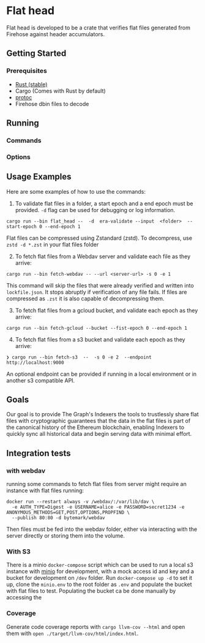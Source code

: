 # Flat head

Flat head is developed to be a crate that verifies flat files generated from Firehose against header accumulators.


## Getting Started

### Prerequisites
- [Rust (stable)](https://www.rust-lang.org/tools/install)
- Cargo (Comes with Rust by default)
- [protoc](https://grpc.io/docs/protoc-installation/)
- Firehose dbin files to decode

## Running

### Commands


### Options


## Usage Examples

Here are some examples of how to use the commands:

1.  To validate flat files in a folder, a start epoch and a end epoch must be provided. `-d` flag can be used for debugging or log information.

```
cargo run --bin flat_head --  -d  era-validate --input  <folder>  --start-epoch 0 --end-epoch 1
```

Flat files can be compressed using Zstandard (zstd). To decompress, use `zstd -d *.zst` in your flat files folder

2. To fetch flat files from a Webdav server and validate each file as they arrive:

```
cargo run --bin fetch-webdav -- --url <server-url> -s 0 -e 1
```

This command will skip the files that were already verified and written into `lockfile.json`.
It stops abruptly if verification of any file fails. If files are compressed as `.zst` it is also capable
of decompressing them.

3. To fetch flat files from a gcloud bucket, and validate each epoch as they arrive:

```
cargo run --bin fetch-gcloud --bucket --fist-epoch 0 --end-epoch 1
```

4. To fetch flat files from a s3 bucket and validate each epoch as they arrive:

```
❯ cargo run --bin fetch-s3  --  -s 0 -e 2  --endpoint http://localhost:9000
```

An optional endpoint can be provided if running in a local environment or in another s3 compatible API.



## Goals

Our goal is to provide The Graph's Indexers the tools to trustlessly share flat files with cryptographic guarantees 
that the data in the flat files is part of the canonical history of the Ethereum blockchain, 
enabling Indexers to quickly sync all historical data and begin serving data with minimal effort.


## Integration tests

### with webdav

running some commands to fetch flat files from server might require an instance with flat files running:

```
docker run --restart always -v /webdav/:/var/lib/dav \
  -e AUTH_TYPE=Digest -e USERNAME=alice -e PASSWORD=secret1234 -e ANONYMOUS_METHODS=GET,POST,OPTIONS,PROPFIND \
  --publish 80:80 -d bytemark/webdav
```

Then files must be fed into the webdav folder, either via interacting with the server directly or storing them into the volume.

### With S3

There is a minio `docker-compose` script which can be used to run a local s3 instance with [minio](https://github.com/minio/minio?tab=readme-ov-file) for development, with a mock access id and key and a bucket for development on `/dev` folder. Run `docker-compose up -d` to set it up, clone the `minio.env` to the root folder as `.env` and populate the bucket with flat files to test. Populating the bucket ca be done manually by accessing the 


### Coverage

Generate code coverage reports with `cargo llvm-cov --html` and open them with `open ./target/llvm-cov/html/index.html`. 